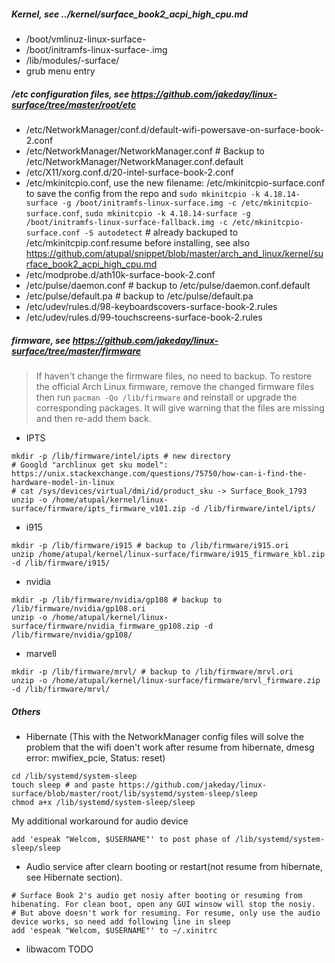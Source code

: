 ##### Kernel, see ../kernel/surface_book2_acpi_high_cpu.md
- /boot/vmlinuz-linux-surface-<kernel version>
- /boot/initramfs-linux-surface-<kernel version>.img
- /lib/modules/<kernel version>-surface/
- grub menu entry

##### /etc configuration files, see https://github.com/jakeday/linux-surface/tree/master/root/etc
- /etc/NetworkManager/conf.d/default-wifi-powersave-on-surface-book-2.conf
- /etc/NetworkManager/NetworkManager.conf # Backup to /etc/NetworkManager/NetworkManager.conf.default
- /etc/X11/xorg.conf.d/20-intel-surface-book-2.conf
- /etc/mkinitcpio.conf, use the new filename: /etc/mkinitcpio-surface.conf to save the config from the repo and `sudo mkinitcpio -k 4.18.14-surface -g /boot/initramfs-linux-surface.img -c /etc/mkinitcpio-surface.conf`, `sudo mkinitcpio -k 4.18.14-surface -g /boot/initramfs-linux-surface-fallback.img -c /etc/mkinitcpio-surface.conf -S autodetect` # already backuped to /etc/mkinitcpip.conf.resume before installing, see also https://github.com/atupal/snippet/blob/master/arch_and_linux/kernel/surface_book2_acpi_high_cpu.md
- /etc/modprobe.d/ath10k-surface-book-2.conf
- /etc/pulse/daemon.conf # backup to /etc/pulse/daemon.conf.default
- /etc/pulse/default.pa # backup to /etc/pulse/default.pa
- /etc/udev/rules.d/98-keyboardscovers-surface-book-2.rules
- /etc/udev/rules.d/99-touchscreens-surface-book-2.rules

##### firmware, see https://github.com/jakeday/linux-surface/tree/master/firmware
> If haven't change the firmware files, no need to backup. To restore the official Arch Linux firmware, remove the changed firmware files then run `pacman -Qo /lib/firmware` and reinstall or upgrade the corresponding packages. It will give warning that the files are missing and then re-add them back.
- IPTS
```shell
mkdir -p /lib/firmware/intel/ipts # new directory
# Googld "archlinux get sku model": https://unix.stackexchange.com/questions/75750/how-can-i-find-the-hardware-model-in-linux
# cat /sys/devices/virtual/dmi/id/product_sku -> Surface_Book_1793
unzip -o /home/atupal/kernel/linux-surface/firmware/ipts_firmware_v101.zip -d /lib/firmware/intel/ipts/
```
- i915
```shell
mkdir -p /lib/firmware/i915 # backup to /lib/firmware/i915.ori
unzip /home/atupal/kernel/linux-surface/firmware/i915_firmware_kbl.zip -d /lib/firmware/i915/
```
- nvidia
```shell
mkdir -p /lib/firmware/nvidia/gp108 # backup to /lib/firmware/nvidia/gp108.ori
unzip -o /home/atupal/kernel/linux-surface/firmware/nvidia_firmware_gp108.zip -d /lib/firmware/nvidia/gp108/
```
- marvell
```shell
mkdir -p /lib/firmware/mrvl/ # backup to /lib/firmware/mrvl.ori
unzip -o /home/atupal/kernel/linux-surface/firmware/mrvl_firmware.zip -d /lib/firmware/mrvl/
```

##### Others
- Hibernate (This with the NetworkManager config files will solve the problem that the wifi doen't work after resume from hibernate, dmesg error: mwifiex_pcie, Status: reset)
```shell
cd /lib/systemd/system-sleep
touch sleep # and paste https://github.com/jakeday/linux-surface/blob/master/root/lib/systemd/system-sleep/sleep
chmod a+x /lib/systemd/system-sleep/sleep
```
My additional workaround for audio device
```
add 'espeak "Welcom, $USERNAME"' to post phase of /lib/systemd/system-sleep/sleep
```
- Audio service after clearn booting or restart(not resume from hibernate, see Hibernate section).
```
# Surface Book 2's audio get nosiy after booting or resuming from hibenating. For clean boot, open any GUI winsow will stop the nosiy.
# But above doesn't work for resuming. For resume, only use the audio device works, so need add following line in sleep
add 'espeak "Welcom, $USERNAME"' to ~/.xinitrc
```
- libwacom
TODO
